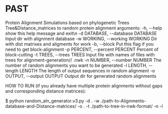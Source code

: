 # PAST
Protein Alignment Simulations based on phylogenetic Trees
Tree&Distance_matrices to random protein alignment
arguments:
  -h, --help            show this help message and exit\n
  -d DATABASE, --database DATABASE
                        Input dir with alignment database
  -w WORKING, --working WORKING
                        Dir with dist matrixes and aligments for work
  -b, --block           Put this flag if you need to get block-alignment
  -p PERCENT, --percent PERCENT
                        Percent of block-cutting
  -t TREES, --trees TREES
                        Input file with names of files with trees for
                        alignment-generation// .nwk
  -n NUMBER, --number NUMBER
                        The number of random alignments you want to be
                        generated
  -l LENGTH, --length LENGTH
                        The length of output sequences in random alignment
  -o OUTPUT, --output OUTPUT
                        Output dir for generated random alignments
                        
HOW TO RUN (if you already have multiple protein alignments without gaps and corresponding distance matrices):

$ python random_aln_generator.v3.py -d . -w ./path-to-Alignments-database-and-Distance-matrices/ -o . -t ./path-to-tree-in-nwk-format/
 -n <number of replics> -l <length>
